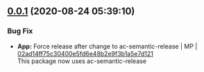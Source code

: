 <a name="0.0.1"></a>

## [0.0.1](https://github.com/mmpro/ac-checksumcalculator/compare/..v0.0.1) (2020-08-24 05:39:10)


### Bug Fix

* **App:** Force release after change to ac-semantic-release | MP | [02ad14ff75c30400e5fd6e48b2e9f3b1a5e7d121](https://github.com/mmpro/ac-checksumcalculator/commit/02ad14ff75c30400e5fd6e48b2e9f3b1a5e7d121)    
This package now uses ac-semantic-release
